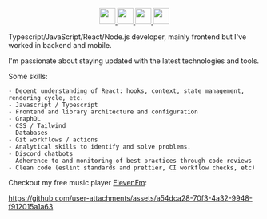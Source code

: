 <p align="center" >
 <a href="https://graphql.org/">
<img height="32" width="32" src="https://res.cloudinary.com/dkfobbwsu/image/upload/v1597534392/graphql.svg" />
 <a/>   
 <a href="https://reactjs.org/">
  <img height="32" width="32" src="https://res.cloudinary.com/dkfobbwsu/image/upload/v1597534460/react.svg" />
  <a/>
   <a href="https://nodejs.org/en/">
    <img height="32" width="32" src="https://res.cloudinary.com/dkfobbwsu/image/upload/v1597534532/node-dot-js.svg" />
     <a/>
        <a href="https://www.typescriptlang.org/">
 <img height="32" width="32" src="https://res.cloudinary.com/dkfobbwsu/image/upload/v1597534606/typescript.svg" /> 
    <a/>
 </p>
<p >
Typescript/JavaScript/React/Node.js  developer, mainly frontend but I've worked in backend and mobile. 
</p>
<p >
 I'm passionate about staying updated with the latest technologies and tools. 
</p>

 Some skills:

    - Decent understanding of React: hooks, context, state management, rendering cycle, etc.
    - Javascript / Typescript
    - Frontend and library architecture and configuration
    - GraphQL
    - CSS / Tailwind
    - Databases
    - Git workflows / actions
    - Analytical skills to identify and solve problems.
    - Discord chatbots
    - Adherence to and monitoring of best practices through code reviews
    - Clean code (eslint standards and prettier, CI workflow checks, etc)

<p align="center">

Checkout my free music player <a href="https://elevenfm.com" target="_blank">ElevenFm</a>:

https://github.com/user-attachments/assets/a54dca28-70f3-4a32-9948-f912015a1a63


</p>
